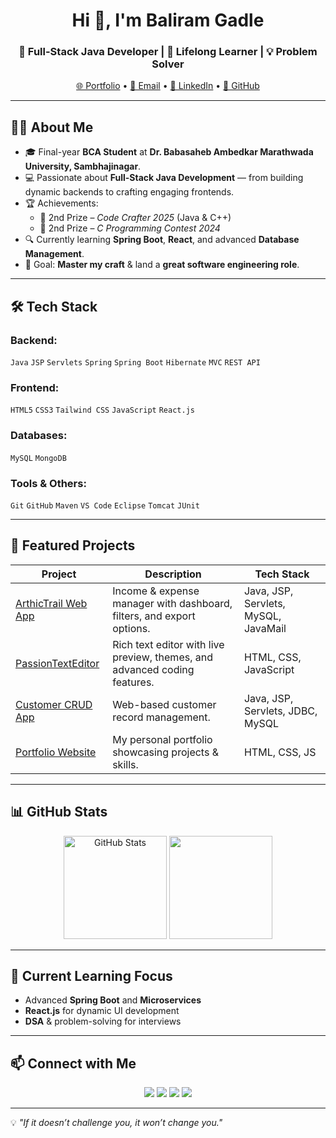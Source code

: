 <!-- Profile Header -->
<h1 align="center">Hi 👋, I'm Baliram Gadle</h1>
<h3 align="center">🚀 Full-Stack Java Developer | 🌱 Lifelong Learner | 💡 Problem Solver</h3>

<p align="center">
  <a href="https://baliramgadle.netlify.app">🌐 Portfolio</a> •
  <a href="mailto:baliramgadle@gmail.com">📧 Email</a> •
  <a href="https://www.linkedin.com/in/baliramgadle">💼 LinkedIn</a> •
  <a href="https://github.com/baliramgadle">🐙 GitHub</a>
</p>

---

## 👨‍💻 About Me
- 🎓 Final-year **BCA Student** at **Dr. Babasaheb Ambedkar Marathwada University, Sambhajinagar**.
- 💻 Passionate about **Full-Stack Java Development** — from building dynamic backends to crafting engaging frontends.
- 🏆 Achievements:
  - 🥈 2nd Prize – *Code Crafter 2025* (Java & C++)
  - 🥈 2nd Prize – *C Programming Contest 2024*
- 🔍 Currently learning **Spring Boot**, **React**, and advanced **Database Management**.
- 📌 Goal: **Master my craft** & land a **great software engineering role**.

---

## 🛠 Tech Stack
### Backend:
`Java` `JSP` `Servlets` `Spring` `Spring Boot` `Hibernate` `MVC` `REST API`

### Frontend:
`HTML5` `CSS3` `Tailwind CSS` `JavaScript` `React.js`

### Databases:
`MySQL` `MongoDB`

### Tools & Others:
`Git` `GitHub` `Maven` `VS Code` `Eclipse` `Tomcat` `JUnit`

---

## 📂 Featured Projects
| Project | Description | Tech Stack |
|---------|-------------|------------|
| [ArthicTrail Web App](https://github.com/baliramgadle/arthictrail) | Income & expense manager with dashboard, filters, and export options. | Java, JSP, Servlets, MySQL, JavaMail |
| [PassionTextEditor](https://github.com/baliramgadle/passion-text-editor) | Rich text editor with live preview, themes, and advanced coding features. | HTML, CSS, JavaScript |
| [Customer CRUD App](https://github.com/baliramgadle/customer-crud) | Web-based customer record management. | Java, JSP, Servlets, JDBC, MySQL |
| [Portfolio Website](https://baliramgadle.netlify.app) | My personal portfolio showcasing projects & skills. | HTML, CSS, JS |

---

## 📊 GitHub Stats
<p align="center">
  <img src="https://github-readme-stats.vercel.app/api?username=baliramgadle&show_icons=true&theme=radical" alt="GitHub Stats" height="165" />
  <img src="https://github-readme-stats.vercel.app/api/top-langs/?username=baliramgadle&layout=compact&theme=radical" height="165" />
</p>

---

## 🌱 Current Learning Focus
- Advanced **Spring Boot** and **Microservices**
- **React.js** for dynamic UI development
- **DSA** & problem-solving for interviews

---

## 📫 Connect with Me
<p align="center">
  <a href="https://www.linkedin.com/in/baliramgadle"><img src="https://img.shields.io/badge/LinkedIn-0A66C2?style=for-the-badge&logo=linkedin&logoColor=white"></a>
  <a href="https://github.com/baliramgadle"><img src="https://img.shields.io/badge/GitHub-181717?style=for-the-badge&logo=github&logoColor=white"></a>
  <a href="mailto:baliramgadle@gmail.com"><img src="https://img.shields.io/badge/Email-D14836?style=for-the-badge&logo=gmail&logoColor=white"></a>
  <a href="https://baliramgadle.netlify.app"><img src="https://img.shields.io/badge/Portfolio-FF7139?style=for-the-badge&logo=firefox&logoColor=white"></a>
</p>

---

💡 *"If it doesn’t challenge you, it won’t change you."*